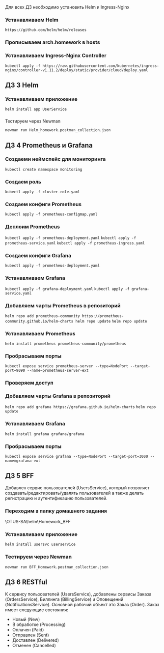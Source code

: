 Для всех ДЗ необходимо установить Helm и Ingress-Nginx

### Устанавливаем Helm
`https://github.com/helm/helm/releases`

### Прописываем arch.homework в hosts
### Устанавливаем Ingress-Nginx Controller

`kubectl apply -f https://raw.githubusercontent.com/kubernetes/ingress-nginx/controller-v1.11.2/deploy/static/provider/cloud/deploy.yaml`


## ДЗ 3 Helm

### Устанавливаем приложение
`helm install app UserService`

###
Тестируем через Newman

`newman run Helm_homework.postman_collection.json`

## ДЗ 4 Prometheus и Grafana

### Создаеми неймспейс для мониторинга
`kubectl create namespace monitoring`

### Создаем роль
`kubectl apply -f cluster-role.yaml`

### Создаем конфиги Prometheus
`kubectl apply -f prometheus-configmap.yaml`

### Деплоим Prometheus
`kubectl apply -f prometheus-deployment.yaml`
`kubectl apply -f prometheus-service.yaml`
`kubectl apply -f prometheus-ingress.yaml`

### Создаем конфиги Grafana
`kubectl apply -f prometheus-deployment.yaml`

### Устанавливаем Grafana
`kubectl apply -f grafana-deployment.yaml`
`kubectl apply -f grafana-service.yaml`

### Добавляем чарты Prometheus в репозиторий
`helm repo add prometheus-community https://prometheus-community.github.io/helm-charts
helm repo update`
`helm repo update`

### Устанавливаем Prometheus
`helm install prometheus prometheus-community/prometheus`

### Пробрасываем порты
`kubectl expose service prometheus-server --type=NodePort --target-port=9090 --name=prometheus-server-ext`

### Проверяем доступ

### Добавляем чарты Grafana в репозиторий 
`helm repo add grafana https://grafana.github.io/helm-charts`
`helm repo update`

### Устанавливаем Grafana
`helm install grafana grafana/grafana`

### Пробрасываем порты
`kubectl expose service grafana --type=NodePort --target-port=3000 --name=grafana-ext`

## ДЗ 5 BFF

Добавлен сервис пользователей (UsersService), который позволяет создавать/редактировать/удалять пользователей а также делать  регистрацию и аутентификацию пользователей.

### Переходим в папку домашнего задания 
\OTUS-SA\helm\Homework_BFF

### Устанавливаем приложение
`helm install usersvc userservice`

### Тестируем через Newman

`newman run BFF_Homework.postman_collection.json`

## ДЗ 6 RESTful

К сервису пользователей (UsersService), добавлены сервисы Заказа  (OrdersService), Биллинга (BillingService) и Оповещений  (NotificationsService).
Основной рабочий объект это Заказ (Order).
Заказ имеет следующие состояния:
* Новый (New)
* В обработке (Processing)
* Оплачен (Paid)
* Отправлен (Sent)
* Доставлен (Delivered)
* Отменен (Cancelled)